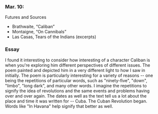 ### Mar. 10:

Futures and Sources

- Brathwaite, “Caliban”
- Montaigne, “On Cannibals”
- Las Casas, Tears of the Indians (excerpts)

### Essay

I found it interesting to consider how interesting of a character Caliban is when you're exploring him different perspectives of different issues. The poem painted and depicted him in a very different light to how I saw in initially. The poem is particularly interesting for a variety of reasons -- one being the repetitions of particular words, such as "ninety-five", "down", "limbo", "long dark", and many other words. I imagine the repetitions to signify the idea of revolutions and the same events and problems having over and over again. The dates as well as the text tell us a lot about the place and time it was written for -- Cuba. The Cuban Revolution began. Words like "In Havana" help signify that better as well. 
